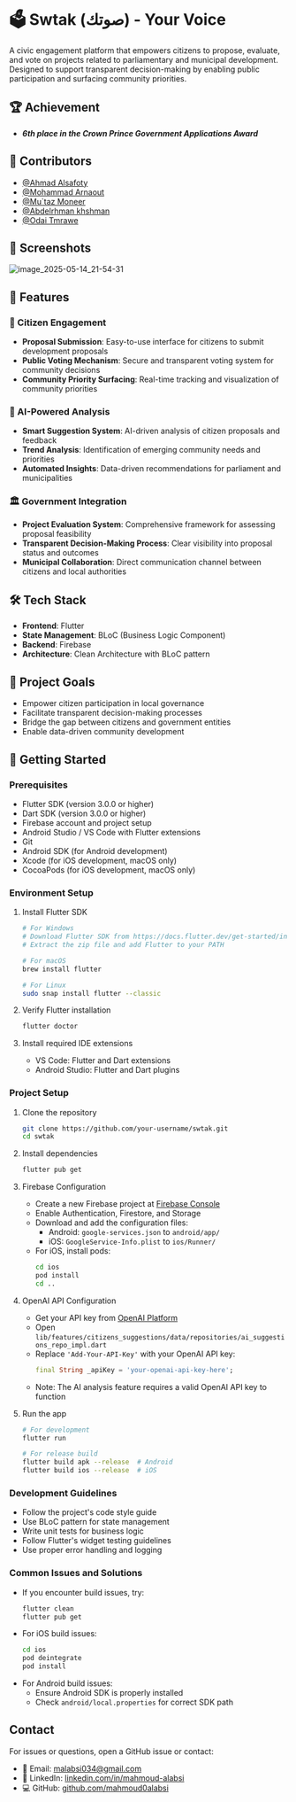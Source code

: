 # 🗳️ Swtak (صوتك) - Your Voice

A civic engagement platform that empowers citizens to propose, evaluate, and vote on projects related to parliamentary and municipal development. Designed to support transparent decision-making by enabling public participation and surfacing community priorities.

## 🏆 Achievement
- ***6th place in the Crown Prince Government Applications Award***
  
## 👥 Contributors

- [@Ahmad Alsafoty](https://github.com/alsafoty)
- [@Mohammad Arnaout](https://github.com/Moh-Arnaout)
- [@Mu`taz Moneer](https://github.com/Sopkii)
- [@Abdelrhman khshman](https://github.com/abd-khshman)
- [@Odai Tmrawe](https://github.com/odaiAltmrawe)
  
## 📱 Screenshots

![image_2025-05-14_21-54-31](https://github.com/user-attachments/assets/0d5e33e9-4380-46c8-aafa-d9e064b2bcb0)

## 🚀 Features

### 📝 Citizen Engagement
- **Proposal Submission**: Easy-to-use interface for citizens to submit development proposals
- **Public Voting Mechanism**: Secure and transparent voting system for community decisions
- **Community Priority Surfacing**: Real-time tracking and visualization of community priorities

### 🤖 AI-Powered Analysis
- **Smart Suggestion System**: AI-driven analysis of citizen proposals and feedback
- **Trend Analysis**: Identification of emerging community needs and priorities
- **Automated Insights**: Data-driven recommendations for parliament and municipalities

### 🏛️ Government Integration
- **Project Evaluation System**: Comprehensive framework for assessing proposal feasibility
- **Transparent Decision-Making Process**: Clear visibility into proposal status and outcomes
- **Municipal Collaboration**: Direct communication channel between citizens and local authorities

## 🛠️ Tech Stack
- **Frontend**: Flutter
- **State Management**: BLoC (Business Logic Component)
- **Backend**: Firebase
- **Architecture**: Clean Architecture with BLoC pattern

## 🎯 Project Goals
- Empower citizen participation in local governance
- Facilitate transparent decision-making processes
- Bridge the gap between citizens and government entities
- Enable data-driven community development

## 🔧 Getting Started

### Prerequisites
- Flutter SDK (version 3.0.0 or higher)
- Dart SDK (version 3.0.0 or higher)
- Firebase account and project setup
- Android Studio / VS Code with Flutter extensions
- Git
- Android SDK (for Android development)
- Xcode (for iOS development, macOS only)
- CocoaPods (for iOS development, macOS only)

### Environment Setup
1. Install Flutter SDK
   ```bash
   # For Windows
   # Download Flutter SDK from https://docs.flutter.dev/get-started/install/windows
   # Extract the zip file and add Flutter to your PATH

   # For macOS
   brew install flutter

   # For Linux
   sudo snap install flutter --classic
   ```

2. Verify Flutter installation
   ```bash
   flutter doctor
   ```

3. Install required IDE extensions
   - VS Code: Flutter and Dart extensions
   - Android Studio: Flutter and Dart plugins

### Project Setup
1. Clone the repository
   ```bash
   git clone https://github.com/your-username/swtak.git
   cd swtak
   ```

2. Install dependencies
   ```bash
   flutter pub get
   ```

3. Firebase Configuration
   - Create a new Firebase project at [Firebase Console](https://console.firebase.google.com/)
   - Enable Authentication, Firestore, and Storage
   - Download and add the configuration files:
     - Android: `google-services.json` to `android/app/`
     - iOS: `GoogleService-Info.plist` to `ios/Runner/`
   - For iOS, install pods:
     ```bash
     cd ios
     pod install
     cd ..
     ```

4. OpenAI API Configuration
   - Get your API key from [OpenAI Platform](https://platform.openai.com/api-keys)
   - Open `lib/features/citizens_suggestions/data/repositories/ai_suggestions_repo_impl.dart`
   - Replace `'Add-Your-API-Key'` with your OpenAI API key:
     ```dart
     final String _apiKey = 'your-openai-api-key-here';
     ```
   - Note: The AI analysis feature requires a valid OpenAI API key to function

5. Run the app
   ```bash
   # For development
   flutter run

   # For release build
   flutter build apk --release  # Android
   flutter build ios --release  # iOS
   ```

### Development Guidelines
- Follow the project's code style guide
- Use BLoC pattern for state management
- Write unit tests for business logic
- Follow Flutter's widget testing guidelines
- Use proper error handling and logging

### Common Issues and Solutions
- If you encounter build issues, try:
  ```bash
  flutter clean
  flutter pub get
  ```
- For iOS build issues:
  ```bash
  cd ios
  pod deintegrate
  pod install
  ```
- For Android build issues:
  - Ensure Android SDK is properly installed
  - Check `android/local.properties` for correct SDK path


## Contact

For issues or questions, open a GitHub issue or contact:
- 📧 Email: [malabsi034@gmail.com](mailto:malabsi034@gmail.com)
- 💼 LinkedIn: [linkedin.com/in/mahmoud-alabsi](https://www.linkedin.com/in/mahmoud-alabsi)
- 💻 GitHub: [github.com/mahmoud0alabsi](https://github.com/mahmoud0alabsi)
